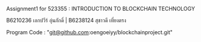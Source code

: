 Assignment1 for 523355 : INTRODUCTION TO BLOCKCHAIN TECHNOLOGY 
 
B6210236 เอกปวีร์ อุ่นภักดิ์ | B6238124 สุชาวดี เที่ยงตรง

Program Code : "git@github.com:oengoeiyy/blockchainproject.git"